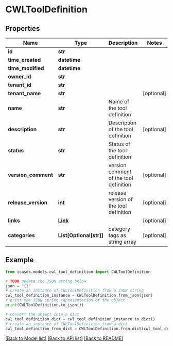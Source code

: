 # CWLToolDefinition


## Properties

Name | Type | Description | Notes
------------ | ------------- | ------------- | -------------
**id** | **str** |  | 
**time_created** | **datetime** |  | 
**time_modified** | **datetime** |  | 
**owner_id** | **str** |  | 
**tenant_id** | **str** |  | 
**tenant_name** | **str** |  | [optional] 
**name** | **str** | Name of the tool definition | 
**description** | **str** | Description of the tool definition | [optional] 
**status** | **str** | Status of the tool definition | 
**version_comment** | **str** | version comment of the tool definition | [optional] 
**release_version** | **int** | release version of the tool definition | [optional] 
**links** | [**Link**](Link.md) |  | [optional] 
**categories** | **List[Optional[str]]** | category tags as string array | [optional] 

## Example

```python
from icasdk.models.cwl_tool_definition import CWLToolDefinition

# TODO update the JSON string below
json = "{}"
# create an instance of CWLToolDefinition from a JSON string
cwl_tool_definition_instance = CWLToolDefinition.from_json(json)
# print the JSON string representation of the object
print(CWLToolDefinition.to_json())

# convert the object into a dict
cwl_tool_definition_dict = cwl_tool_definition_instance.to_dict()
# create an instance of CWLToolDefinition from a dict
cwl_tool_definition_from_dict = CWLToolDefinition.from_dict(cwl_tool_definition_dict)
```
[[Back to Model list]](../README.md#documentation-for-models) [[Back to API list]](../README.md#documentation-for-api-endpoints) [[Back to README]](../README.md)


